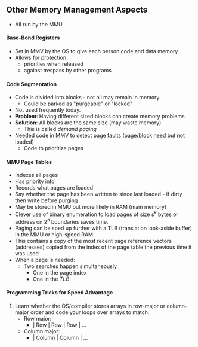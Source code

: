## Other Memory Management Aspects
- All run by the MMU
#### Base-Bond Registers
- Set in MMV by the OS to give each person code and data memory
- Allows for protection
	- priorities when released
	- against trespass by other programs
#### Code Segmentation
- Code is divided into blocks - not all may remain in memory
	- Could be parked as "purgeable" or "locked"
- Not used frequently today.
- **Problem**: Having different sized blocks can create memory problems
- **Solution**: All blocks are the same size (may waste memory)
	- This is called *demand paging*
- Needed code in MMV to detect page faults (page/block need but not loaded)
	- Code to prioritize pages
#### MMU Page Tables
- Indexes all pages
- Has priority info
- Records what pages are loaded
- Say whether the page has been written to since last loaded - if dirty then write before purging
- May be stored in MMU but more likely in RAM (main memory)
- Clever use of binary enumeration to load pages of size s$^k$ bytes or address on 2$^n$ boundaries saves time.
- Paging can be sped up further with a TLB (translation look-aside buffer) in the MMU or high-speed RAM
- This contains a copy of the most recent page reference vectors (addresses) copied from the index of the page table the previous time it was used
- When a page is needed:
	- Two searches happen simultaneously
		- One in the page index
		- One in the *TLB*
#### Programming Tricks for Speed Advantage
1. Learn whether the OS/compiler stores arrays in row-major or column-major order and code your loops over arrays to match.
	- Row major:
		- | Row | Row | Row | ...
	- Column major: 
		- | Column | Column | ...